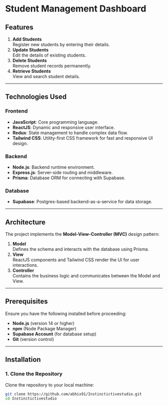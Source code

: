 # Student Management Dashboard

## Features

1. **Add Students**  
   Register new students by entering their details.
2. **Update Students**  
   Edit the details of existing students.
3. **Delete Students**  
   Remove student records permanently.
4. **Retrieve Students**  
   View and search student details.

---

## Technologies Used

### **Frontend**
- **JavaScript**: Core programming language.
- **ReactJS**: Dynamic and responsive user interface.
- **Redux**: State management to handle complex data flow.
- **Tailwind CSS**: Utility-first CSS framework for fast and responsive UI design.

### **Backend**
- **Node.js**: Backend runtime environment.
- **Express.js**: Server-side routing and middleware.
- **Prisma**: Database ORM for connecting with Supabase.

### **Database**
- **Supabase**: Postgres-based backend-as-a-service for data storage.

---

## Architecture

The project implements the **Model-View-Controller (MVC)** design pattern:
1. **Model**  
   Defines the schema and interacts with the database using Prisma.
2. **View**  
   ReactJS components and Tailwind CSS render the UI for user interactions.
3. **Controller**  
   Contains the business logic and communicates between the Model and View.

---

## Prerequisites

Ensure you have the following installed before proceeding:

- **Node.js** (version 14 or higher)
- **npm** (Node Package Manager)
- **Supabase Account** (for database setup)
- **Git** (version control)

---

## Installation

### 1. Clone the Repository

Clone the repository to your local machine:

```bash
git clone https://github.com/abhix91/Instinctictivestudio.git
cd Instinctictivestudio

